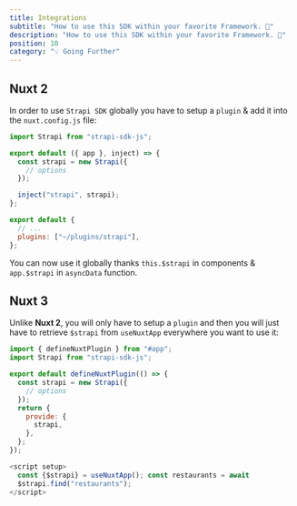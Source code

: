 ```yaml
---
title: Integrations
subtitle: "How to use this SDK within your favorite Framework. 🚀"
description: "How to use this SDK within your favorite Framework. 🚀"
position: 10
category: "💡 Going Further"
---
```


## Nuxt 2

In order to use `Strapi SDK` globally you have to setup a `plugin` & add it into the `nuxt.config.js` file:

```js [~/plugins/strapi.js]
import Strapi from "strapi-sdk-js";

export default ({ app }, inject) => {
  const strapi = new Strapi({
    // options
  });

  inject("strapi", strapi);
};
```

```js [nuxt.config.js]
export default {
  // ...
  plugins: ["~/plugins/strapi"],
};
```

You can now use it globally thanks `this.$strapi` in components & `app.$strapi` in `asyncData` function.

## Nuxt 3

Unlike **Nuxt 2**, you will only have to setup a `plugin` and then you will just have to retrieve `$strapi` from `useNuxtApp` everywhere you want to use it:

```js [~/plugins/strapi.js]
import { defineNuxtPlugin } from "#app";
import Strapi from "strapi-sdk-js";

export default defineNuxtPlugin(() => {
  const strapi = new Strapi({
    // options
  });
  return {
    provide: {
      strapi,
    },
  };
});
```

```js
<script setup>
  const {$strapi} = useNuxtApp(); const restaurants = await
  $strapi.find("restaurants");
</script>
```
